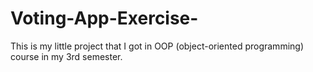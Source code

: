 # Voting-App-Exercise-
This is my little project that I got in OOP (object-oriented programming) course in my 3rd semester.
